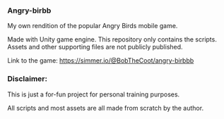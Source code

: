 ### Angry-birbb

My own rendition of the popular Angry Birds mobile game.

Made with Unity game engine. This repository only contains the scripts.
Assets and other supporting files are not publicly published.

Link to the game: https://simmer.io/@BobTheCoot/angry-birbbb



### Disclaimer:

This is just a for-fun project for personal training purposes.

All scripts and most assets are all made from scratch by the author.
